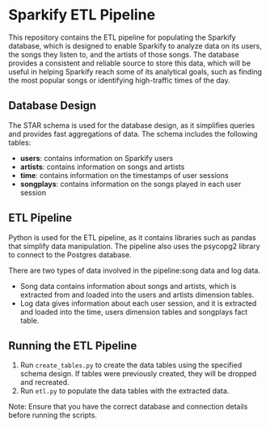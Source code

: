 # Sparkify ETL Pipeline

This repository contains the ETL pipeline for populating the Sparkify database, which is designed to enable Sparkify to analyze data on its users, the songs they listen to, and the artists of those songs. The database provides a consistent and reliable source to store this data, which will be useful in helping Sparkify reach some of its analytical goals, such as finding the most popular songs or identifying high-traffic times of the day.

## Database Design

The STAR schema is used for the database design, as it simplifies queries and provides fast aggregations of data. The schema includes the following tables:

- **users**: contains information on Sparkify users
- **artists**: contains information on songs and artists
- **time**: contains information on the timestamps of user sessions
- **songplays**: contains information on the songs played in each user session

## ETL Pipeline

Python is used for the ETL pipeline, as it contains libraries such as pandas that simplify data manipulation. The pipeline also uses the psycopg2 library to connect to the Postgres database.

There are two types of data involved in the pipeline:song data and log data. 
- Song data contains information about songs and artists, which is extracted from and loaded into the users and artists dimension tables.
- Log data gives information about each user session, and it is extracted and loaded into the time, users dimension tables and songplays fact table.

## Running the ETL Pipeline

1. Run `create_tables.py` to create the data tables using the specified schema design. If tables were previously created, they will be dropped and recreated.
2. Run `etl.py` to populate the data tables with the extracted data.

Note: Ensure that you have the correct database and connection details before running the scripts.
